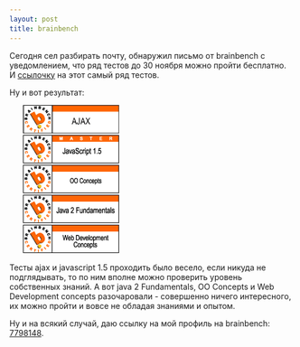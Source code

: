 ```yaml
---
layout: post
title: brainbench
---
```

Сегодня сел разбирать почту, обнаружил письмо от brainbench с уведомлением, что ряд тестов до 30 ноября можно пройти бесплатно. И [ссылочку](http://gw.vtrenz.net/?LONHFVCI9Q:QTN4X6RRIV=ssID:307356511,email:alexander@ulizko.com) на этот самый ряд тестов.

Ну и вот результат:

<ul style="list-style-type: none;">
	<li><img title="ajax" src="/images/brainbench/ajax.png" alt="" width="170" height="50" /></li>
	<li><img title="javascript" src="/images/brainbench/javascript15.png" alt="" width="170" height="50" /></li>
	<li><img title="ooconcepts" src="/images/brainbench/ooconcepts.png" alt="" width="170" height="50" /></li>
	<li><img title="java2fundamentals" src="/images/brainbench/java2fundamentals.png" alt="" width="170" height="50" /></li>
	<li><img title="webdevelopmentconcepts" src="/images/brainbench/webdevelopmentconcepts.png" alt="" width="170" height="50" /></li>
</ul>

Тесты ajax и javascript 1.5 проходить было весело, если никуда не подглядывать, то по ним вполне можно проверить уровень собственных знаний. А вот java 2 Fundamentals, OO Concepts и Web Development concepts разочаровали - совершенно ничего интересного, их можно пройти и вовсе не обладая знаниями и опытом.

Ну и на всякий случай, даю ссылку на мой профиль на brainbench: [7798148](http://www.brainbench.com/transcript.jsp?pid=7798148).